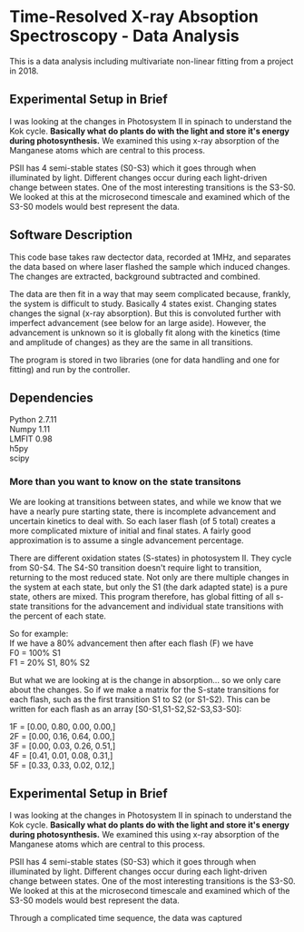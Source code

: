 # Time-Resolved X-ray Absoption Spectroscopy - Data Analysis
This is a data analysis including multivariate non-linear fitting from a project in 2018.

## Experimental Setup in Brief
I was looking at the changes in Photosystem II in spinach to understand the Kok cycle. **Basically what do plants do with the light and store it's energy during photosynthesis.** We examined this using x-ray absorption of the Manganese atoms which are central to this process.

PSII has 4 semi-stable states (S0-S3) which it goes through when illuminated by light. Different changes occur during each light-driven change between states. One of the most interesting transitions is the S3-S0. We looked at this at the microsecond timescale and examined which of the S3-S0 models would best represent the data.

## Software Description
This code base takes raw dectector data, recorded at 1MHz, and separates the data based on where laser flashed the sample which induced changes. The changes are extracted, background subtracted and combined. 

The data are then fit in a way that may seem complicated because, frankly, the system is difficult to study. Basically 4 states exist. Changing states changes the signal (x-ray absorption). But this is convoluted further with imperfect advancement (see below for an large aside). However, the advancement is unknown so it is globally fit along with the kinetics (time and amplitude of changes) as they are the same in all transitions.

The program is stored in two libraries (one for data handling and one for fitting) and run by the controller.

## Dependencies  
Python 2.7.11  
Numpy 1.11  
LMFIT 0.98  
h5py  
scipy  

### More than you want to know on the state transitons
We are looking at transitions between states, and while we know that we have a nearly pure starting state, there is incomplete advancement and uncertain kinetics to deal with. So each laser flash (of 5 total) creates a more complicated mixture of initial and final states. A fairly good approximation is to assume a single advancement percentage.

There are different oxidation states (S-states) in photosystem II. They cycle from S0-S4. The S4-S0 transition doesn't require light to transition, returning to the most reduced state. Not only are there multiple changes in the system at each state, but only the S1 (the dark adapted state) is a pure state, others are mixed. This program therefore, has global fitting of all s-state transitions for the advancement and individual state transitions with the percent of each state.  

So for example:  
If we have a 80% advancement then after each flash (F) we have  
F0 = 100% S1  
F1 = 20% S1, 80% S2  

But what we are looking at is the change in absorption... so we only care about the changes. So if we make a matrix for the S-state transitions for each flash, such as the first transition S1 to S2 (or S1-S2). This can be written for each flash as an array [S0-S1,S1-S2,S2-S3,S3-S0]:  

1F = [0.00, 0.80, 0.00, 0.00,]  
2F = [0.00, 0.16, 0.64, 0.00,]  
3F = [0.00, 0.03, 0.26, 0.51,]  
4F = [0.41, 0.01, 0.08, 0.31,]  
5F = [0.33, 0.33, 0.02, 0.12,]  


## Experimental Setup in Brief
I was looking at the changes in Photosystem II in spinach to understand the Kok cycle. **Basically what do plants do with the light and store it's energy during photosynthesis.** We examined this using x-ray absorption of the Manganese atoms which are central to this process.

PSII has 4 semi-stable states (S0-S3) which it goes through when illuminated by light. Different changes occur during each light-driven change between states. One of the most interesting transitions is the S3-S0. We looked at this at the microsecond timescale and examined which of the S3-S0 models would best represent the data.

Through a complicated time sequence, the data was captured

